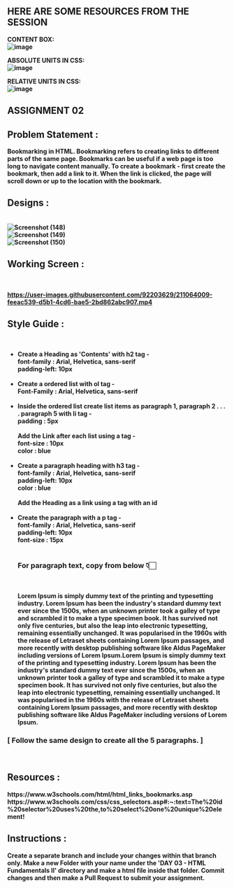 ## HERE ARE SOME RESOURCES FROM THE SESSION


<B>CONTENT BOX: <BR>
![image](https://user-images.githubusercontent.com/95927947/210375409-ef6e0f07-f87c-4992-b41d-300456f18fd4.png)


ABSOLUTE UNITS IN CSS:<BR>
![image](https://user-images.githubusercontent.com/95927947/210375624-e357c66a-779b-4a89-acbb-891a079bd119.png)


RELATIVE UNITS IN CSS:<BR>
![image](https://user-images.githubusercontent.com/95927947/210375762-efcccbb0-f58e-414c-9e95-3700ae4efcd1.png)




 
## ASSIGNMENT 02

<h2>Problem Statement :</h2> 
Bookmarking in HTML. Bookmarking refers to creating links to different parts of the same page. Bookmarks can be useful if a web page is too long to navigate content manually. To create a bookmark - first create the bookmark, then add a link to it. When the link is clicked, the page will scroll down or up to the location with the bookmark.
<br>
<h2>Designs :</h2>

<br>![Screenshot (148)](https://user-images.githubusercontent.com/92203629/211062395-e9be96be-caff-4fee-b376-e07b40b2f33b.png)
<br>![Screenshot (149)](https://user-images.githubusercontent.com/92203629/211062594-a0b0b275-8417-4168-9110-1f6cbf080e86.png)
<br>![Screenshot (150)](https://user-images.githubusercontent.com/92203629/211062828-e5335ce1-96f5-4dac-ad9c-792bc1b5ec49.png)

<h2>Working Screen :</h2>
<br>

https://user-images.githubusercontent.com/92203629/211064009-feeac539-d5b1-4cd6-bae5-2bd862abc907.mp4


<h2>Style Guide :</h2><br>
<ul>
   <li>Create a Heading as 'Contents' with <b>h2</b> tag -<br><b>font-family :</b> Arial, Helvetica, sans-serif <br><b>padding-left:</b> 10px</li><br>
   <li>Create a ordered list with <b>ol</b> tag -<br><b>Font-Family :</b> Arial, Helvetica, sans-serif
   </li><br>
   <li>Inside the ordered list create list items as paragraph 1, paragraph 2 . . . . paragraph 5 with <b>li</b> tag -<br><b>padding :</b> 5px<br><br>Add the Link after each list using <b>a</b> tag -<br><b>font-size :</b> 10px<br><b>color :</b> blue</li><br>
   <li>Create a paragraph heading with <b>h3</b> tag -<br><b>font-family :</b> Arial, Helvetica, sans-serif <br><b>padding-left:</b> 10px<br><b>color :</b> blue<br><br>Add the Heading as a link using <b>a</b> tag with an <b>id</b></li><br>
   <li>Create the paragraph with a <b>p</b> tag -<br><b>font-family :</b> Arial, Helvetica, sans-serif <br><b>padding-left:</b> 10px<br><b>font-size :</b> 15px</li><br><h3>For paragraph text, copy from below 👇🏻</h3><br><br>
Lorem Ipsum is simply dummy text of the printing and typesetting industry. Lorem Ipsum has been the industry's standard dummy text ever since the 1500s, when an unknown printer took a galley of type and scrambled it to make a type specimen book. It has survived not only five centuries, but also the leap into electronic typesetting, remaining essentially unchanged. It was popularised in the 1960s with the release of Letraset sheets containing Lorem Ipsum passages, and more recently with desktop publishing software like Aldus PageMaker including versions of Lorem Ipsum.Lorem Ipsum is simply dummy text of the printing and typesetting industry. Lorem Ipsum has been the industry's standard dummy text ever since the 1500s, when an unknown printer took a galley of type and scrambled it to make a type specimen book. It has survived not only five centuries, but also the leap into electronic typesetting, remaining essentially unchanged. It was popularised in the 1960s with the release of Letraset sheets containing Lorem Ipsum passages, and more recently with desktop publishing software like Aldus PageMaker including versions of Lorem Ipsum.
</ul>
<h3>[ Follow the same design to create all the 5 paragraphs. ]</h3><br>
<h2>Resources :</h2>
https://www.w3schools.com/html/html_links_bookmarks.asp
https://www.w3schools.com/css/css_selectors.asp#:~:text=The%20id%20selector%20uses%20the,to%20select%20one%20unique%20element!
<br>
<h2>Instructions :</h2>
Create a separate branch and include your changes within that branch only. Make a new Folder with your name under the 'DAY 03 - HTML Fundamentals II' directory and make a html file inside that folder. Commit changes and then make a Pull Request to submit your assignment.
